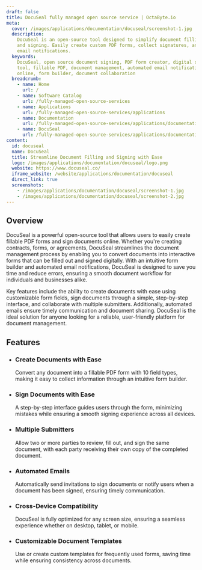 ```yaml
---
draft: false
title: DocuSeal fully managed open source service | OctaByte.io
meta:
  cover: /images/applications/documentation/docuseal/screenshot-1.jpg
  description:
    DocuSeal is an open-source tool designed to simplify document filling
    and signing. Easily create custom PDF forms, collect signatures, and automate
    email notifications.
  keywords:
    DocuSeal, open source document signing, PDF form creator, digital signature
    tool, fillable PDF, document management, automated email notifications, sign documents
    online, form builder, document collaboration
  breadcrumb:
    - name: Home
      url: /
    - name: Software Catalog
      url: /fully-managed-open-source-services
    - name: Applications
      url: /fully-managed-open-source-services/applications
    - name: Documentation
      url: /fully-managed-open-source-services/applications/documentation
    - name: DocuSeal
      url: /fully-managed-open-source-services/applications/documentation/docuseal
content:
  id: docuseal
  name: DocuSeal
  title: Streamline Document Filling and Signing with Ease
  logo: /images/applications/documentation/docuseal/logo.png
  website: https://www.docuseal.co/
  iframe_website: /website/applications/documentation/docuseal
  direct_link: true
  screenshots:
    - /images/applications/documentation/docuseal/screenshot-1.jpg
    - /images/applications/documentation/docuseal/screenshot-2.jpg
---
```


## Overview

DocuSeal is a powerful open-source tool that allows users to easily create fillable PDF forms and sign documents online. Whether you're creating contracts, forms, or agreements, DocuSeal streamlines the document management process by enabling you to convert documents into interactive forms that can be filled out and signed digitally. With an intuitive form builder and automated email notifications, DocuSeal is designed to save you time and reduce errors, ensuring a smooth document workflow for individuals and businesses alike.

Key features include the ability to create documents with ease using customizable form fields, sign documents through a simple, step-by-step interface, and collaborate with multiple submitters. Additionally, automated emails ensure timely communication and document sharing. DocuSeal is the ideal solution for anyone looking for a reliable, user-friendly platform for document management.

## Features

- ### Create Documents with Ease

  Convert any document into a fillable PDF form with 10 field types, making it easy to collect information through an intuitive form builder.

- ### Sign Documents with Ease

  A step-by-step interface guides users through the form, minimizing mistakes while ensuring a smooth signing experience across all devices.

- ### Multiple Submitters

  Allow two or more parties to review, fill out, and sign the same document, with each party receiving their own copy of the completed document.

- ### Automated Emails

  Automatically send invitations to sign documents or notify users when a document has been signed, ensuring timely communication.

- ### Cross-Device Compatibility

  DocuSeal is fully optimized for any screen size, ensuring a seamless experience whether on desktop, tablet, or mobile.

- ### Customizable Document Templates

  Use or create custom templates for frequently used forms, saving time while ensuring consistency across documents.

